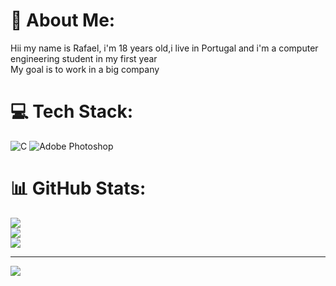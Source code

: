 # 💫 About Me:
Hii my name is Rafael, i'm 18 years old,i live in Portugal and i'm a computer engineering student in my first year<br>My goal is to work in a big company


# 💻 Tech Stack:
![C](https://img.shields.io/badge/c-%2300599C.svg?style=for-the-badge&logo=c&logoColor=white) ![Adobe Photoshop](https://img.shields.io/badge/adobe%20photoshop-%2331A8FF.svg?style=for-the-badge&logo=adobe%20photoshop&logoColor=white)
# 📊 GitHub Stats:
![](https://github-readme-stats.vercel.app/api?username=RafaelC13&theme=dracula&hide_border=false&include_all_commits=false&count_private=false)<br/>
![](https://github-readme-streak-stats.herokuapp.com/?user=RafaelC13&theme=dracula&hide_border=false)<br/>
![](https://github-readme-stats.vercel.app/api/top-langs/?username=RafaelC13&theme=dracula&hide_border=false&include_all_commits=false&count_private=false&layout=compact)

---
[![](https://visitcount.itsvg.in/api?id=RafaelC13&icon=0&color=0)](https://visitcount.itsvg.in)

<!-- Proudly created with GPRM ( https://gprm.itsvg.in ) -->
